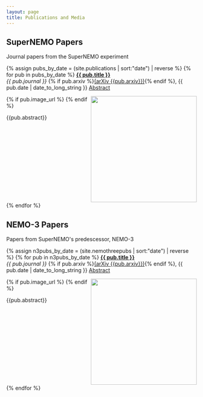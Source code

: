 ```yaml
---
layout: page
title: Publications and Media
---
```


SuperNEMO Papers
----------------
Journal papers from the SuperNEMO experiment

{% assign pubs_by_date = (site.publications | sort:"date") | reverse %}
{% for pub in pubs_by_date %}
<a href="http://dx.doi.org/{{ pub.doi }}" target="_blank"> <strong>{{ pub.title }}</strong></a><br/> _{{ pub.journal }}_ {% if pub.arxiv %}<a href="https://arxiv.org/abs/{{pub.arxiv}}" target="_blank">(arXiv {{pub.arxiv}})</a>{% endif %}, {{ pub.date | date_to_long_string }}
<a role="button" data-toggle="collapse" href="#{{pub.doi| slugify}}" aria-expanded="false" aria-controls="{{pub.doi| slugify}}">Abstract</a>
<div  class="collapse" id="{{pub.doi| slugify}}">
<div class="well" style="overflow:auto">
{% if pub.image_url %}
<img src="{{pub.image_url}}" style="float:right; height:20em">
{% endif %}
<p>{{pub.abstract}}</p>
</div>
</div>
{% endfor %}

NEMO-3 Papers
-------------
Papers from SuperNEMO's predescessor, NEMO-3

{% assign n3pubs_by_date = (site.nemothreepubs  | sort:"date") | reverse %}
{% for pub in n3pubs_by_date %}
<a href="http://dx.doi.org/{{ pub.doi }}" target="_blank"> <strong>{{ pub.title }}</strong></a><br/> _{{ pub.journal }}_ {% if pub.arxiv %}<a href="https://arxiv.org/abs/{{pub.arxiv}}" target="_blank">(arXiv {{pub.arxiv}})</a>{% endif %}, {{ pub.date | date_to_long_string }}
<a role="button" data-toggle="collapse" href="#{{pub.doi| slugify}}" aria-expanded="false" aria-controls="{{pub.doi| slugify}}">Abstract</a>
<div  class="collapse" id="{{pub.doi| slugify}}">
<div class="well" style="overflow:auto">
{% if pub.image_url %}
<img src="{{pub.image_url}}" style="float:right; height:20em">
{% endif %}
<p>{{pub.abstract}}</p>
</div>
</div>
{% endfor %}

